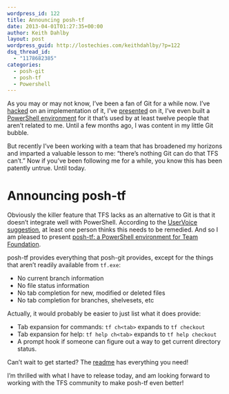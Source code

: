 ```yaml
---
wordpress_id: 122
title: Announcing posh-tf
date: 2013-04-01T01:27:35+00:00
author: Keith Dahlby
layout: post
wordpress_guid: http://lostechies.com/keithdahlby/?p=122
dsq_thread_id:
  - "1178682385"
categories:
  - posh-git
  - posh-tf
  - Powershell
---
```

As you may or may not know, I&#8217;ve been a fan of Git for a while now. I&#8217;ve [hacked](https://github.com/libgit2/libgit2sharp/commits/vNext?author=dahlbyk "Contributions to LibGit2Sharp") on an implementation of it, I&#8217;ve [presented](http://vimeo.com/43659036 "Git More Done @ NDC") on it, I&#8217;ve even built a [PowerShell environment](http://github.com/dahlbyk/posh-git "posh-git") for it that&#8217;s used by at least twelve people that aren&#8217;t related to me. Until a few months ago, I was content in my little Git bubble.

But recently I&#8217;ve been working with a team that has broadened my horizons and imparted a valuable lesson to me: &#8220;there&#8217;s nothing Git can do that TFS can&#8217;t.&#8221; Now if you&#8217;ve been following me for a while, you know this has been patently untrue. Until today.

# Announcing posh-tf

Obviously the killer feature that TFS lacks as an alternative to Git is that it doesn&#8217;t integrate well with PowerShell. According to the [UserVoice suggestion](http://visualstudio.uservoice.com/forums/121579-visual-studio/suggestions/3801822-provide-a-better-tf-exe-experience-with-powershell "TFS UserVoice: Provide a better tf.exe experience with PowerShell"), at least one person thinks this needs to be remedied. And so I am pleased to present [posh-tf: a PowerShell environment for Team Foundation](https://github.com/dahlbyk/posh-tf).

posh-tf provides everything that posh-git provides, except for the things that aren&#8217;t readily available from `tf.exe`:

  * No current branch information
  * No file status information
  * No tab completion for new, modified or deleted files
  * No tab completion for branches, shelvesets, etc

Actually, it would probably be easier to just list what it does provide:

  * Tab expansion for commands: `tf ch<tab>` expands to `tf checkout`
  * Tab expansion for help: `tf help ch<tab>` expands to `tf help checkout`
  * A prompt hook if someone can figure out a way to get current directory status.

Can&#8217;t wait to get started? The [readme](https://github.com/dahlbyk/posh-tf#readme) has everything you need!

I&#8217;m thrilled with what I have to release today, and am looking forward to working with the TFS community to make posh-tf even better!